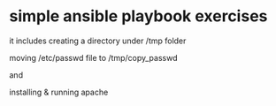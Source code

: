 # simple ansible playbook exercises

  
it includes creating a directory under /tmp folder
  

  
moving /etc/passwd file to /tmp/copy_passwd
  

  
and
  

  
installing & running apache
